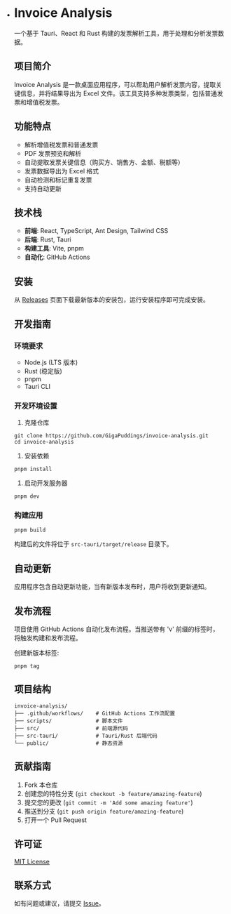 - # Invoice Analysis

  一个基于 Tauri、React 和 Rust 构建的发票解析工具，用于处理和分析发票数据。

  ## 项目简介

  Invoice Analysis 是一款桌面应用程序，可以帮助用户解析发票内容，提取关键信息，并将结果导出为 Excel 文件。该工具支持多种发票类型，包括普通发票和增值税发票。

  ## 功能特点
  - 解析增值税发票和普通发票  
  - PDF 发票预览和解析
  - 自动提取发票关键信息（购买方、销售方、金额、税额等）
  - 发票数据导出为 Excel 格式
  - 自动检测和标记重复发票
  - 支持自动更新

  ## 技术栈

  - **前端**: React, TypeScript, Ant Design, Tailwind CSS
  - **后端**: Rust, Tauri
  - **构建工具**: Vite, pnpm
  - **自动化**: GitHub Actions

  ## 安装

  从 [Releases](https://github.com/GigaPuddings/invoice-analysis/releases) 页面下载最新版本的安装包，运行安装程序即可完成安装。

  ## 开发指南

  ### 环境要求

  - Node.js (LTS 版本)
  - Rust (稳定版)
  - pnpm
  - Tauri CLI

  ### 开发环境设置

  1. 克隆仓库

  ```
  git clone https://github.com/GigaPuddings/invoice-analysis.git  
  cd invoice-analysis
  ```

  1. 安装依赖

  ```
  pnpm install
  ```

  1. 启动开发服务器

  ```
  pnpm dev
  ```

  ### 构建应用

  ```
  pnpm build
  ```

  构建后的文件将位于 `src-tauri/target/release` 目录下。

  ## 自动更新

  应用程序包含自动更新功能，当有新版本发布时，用户将收到更新通知。

  ## 发布流程

  项目使用 GitHub Actions 自动化发布流程。当推送带有 'v' 前缀的标签时，将触发构建和发布流程。

  创建新版本标签:

  ```
  pnpm tag
  ```

  ## 项目结构

  ```
  invoice-analysis/  
  ├── .github/workflows/    # GitHub Actions 工作流配置  
  ├── scripts/              # 脚本文件  
  ├── src/                  # 前端源代码  
  ├── src-tauri/            # Tauri/Rust 后端代码  
  └── public/               # 静态资源  
  ```

  ## 贡献指南

  1. Fork 本仓库
  2. 创建您的特性分支 (`git checkout -b feature/amazing-feature`)
  3. 提交您的更改 (`git commit -m 'Add some amazing feature'`)
  4. 推送到分支 (`git push origin feature/amazing-feature`)
  5. 打开一个 Pull Request

  ## 许可证

  [MIT License](https://deepwiki.com/search/LICENSE)

  ## 联系方式

  如有问题或建议，请提交 [Issue](https://github.com/GigaPuddings/invoice-analysis/issues)。
